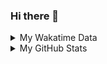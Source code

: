 ### Hi there 👋

<!--
**cdfmlr/cdfmlr** is a ✨ _special_ ✨ repository because its `README.md` (this file) appears on your GitHub profile.

Here are some ideas to get you started:

- 🔭 I’m currently working on ...
- 🌱 I’m currently learning ...
- 👯 I’m looking to collaborate on ...
- 🤔 I’m looking for help with ...
- 💬 Ask me about ...
- 📫 How to reach me: ...
- 😄 Pronouns: ...
- ⚡ Fun fact: ...
-->

<details>

<summary>My Wakatime Data</summary>

<!--START_SECTION:waka-->
![Code Time](http://img.shields.io/badge/Code%20Time-0%20secs-blue)

![Lines of code](https://img.shields.io/badge/From%20Hello%20World%20I%27ve%20Written-702%20Thousand%20lines%20of%20code-blue)

**🐱 My GitHub Data** 

> 🏆 403 Contributions in the Year 2022
 > 
> 📦 515.7 kB Used in GitHub's Storage 
 > 
> 🚫 Not Opted to Hire
 > 
> 📜 56 Public Repositories 
 > 
> 🔑 13 Private Repositories  
 > 
**I'm an Early 🐤** 

```text
🌞 Morning    81 commits     ████░░░░░░░░░░░░░░░░░░░░░   16.56% 
🌆 Daytime    200 commits    ██████████░░░░░░░░░░░░░░░   40.9% 
🌃 Evening    203 commits    ██████████░░░░░░░░░░░░░░░   41.51% 
🌙 Night      5 commits      ░░░░░░░░░░░░░░░░░░░░░░░░░   1.02%

```
📅 **I'm Most Productive on Thursday** 

```text
Monday       71 commits     ███░░░░░░░░░░░░░░░░░░░░░░   14.52% 
Tuesday      51 commits     ██░░░░░░░░░░░░░░░░░░░░░░░   10.43% 
Wednesday    62 commits     ███░░░░░░░░░░░░░░░░░░░░░░   12.68% 
Thursday     98 commits     █████░░░░░░░░░░░░░░░░░░░░   20.04% 
Friday       80 commits     ████░░░░░░░░░░░░░░░░░░░░░   16.36% 
Saturday     63 commits     ███░░░░░░░░░░░░░░░░░░░░░░   12.88% 
Sunday       64 commits     ███░░░░░░░░░░░░░░░░░░░░░░   13.09%

```


📊 **This Week I Spent My Time On** 

```text
⌚︎ Time Zone: Asia/Shanghai

```

**I Mostly Code in Go** 

```text
Go                       17 repos            ███████░░░░░░░░░░░░░░░░░░   28.33% 
Python                   12 repos            █████░░░░░░░░░░░░░░░░░░░░   20.0% 
Jupyter Notebook         6 repos             ██░░░░░░░░░░░░░░░░░░░░░░░   10.0% 
Java                     4 repos             █░░░░░░░░░░░░░░░░░░░░░░░░   6.67% 
Vue                      4 repos             █░░░░░░░░░░░░░░░░░░░░░░░░   6.67%

```



 Last Updated on 18/11/2022 02:05:01 UTC
<!--END_SECTION:waka-->

</details>

<details>
 
 <summary>My GitHub Stats</summary>

[![CDFMLR's github stats](https://github-readme-stats.vercel.app/api?username=cdfmlr&count_private=true&show_icons=true)](https://github.com/anuraghazra/github-readme-stats)

</details>

